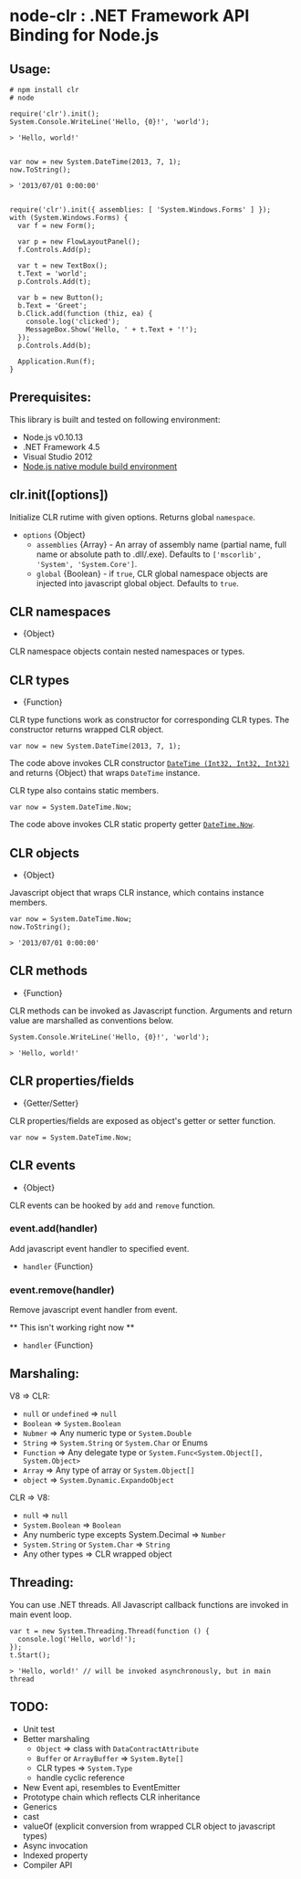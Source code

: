 # node-clr : .NET Framework API Binding for Node.js

## Usage:
	# npm install clr
	# node
	
	require('clr').init();
	System.Console.WriteLine('Hello, {0}!', 'world');
	
	> 'Hello, world!'
	

	var now = new System.DateTime(2013, 7, 1);
	now.ToString();
	
	> '2013/07/01 0:00:00'


	require('clr').init({ assemblies: [ 'System.Windows.Forms' ] });
	with (System.Windows.Forms) {
	  var f = new Form();
	  
	  var p = new FlowLayoutPanel();
	  f.Controls.Add(p);
	  
	  var t = new TextBox();
	  t.Text = 'world';
	  p.Controls.Add(t);
	  
	  var b = new Button();
	  b.Text = 'Greet';
	  b.Click.add(function (thiz, ea) {
	    console.log('clicked');
	    MessageBox.Show('Hello, ' + t.Text + '!');
	  });
	  p.Controls.Add(b);
	
	  Application.Run(f);
	}


## Prerequisites:

This library is built and tested on following environment:

- Node.js v0.10.13
- .NET Framework 4.5
- Visual Studio 2012
- [Node.js native module build environment](https://github.com/TooTallNate/node-gyp)


## clr.init([options])

Initialize CLR rutime with given options. Returns global `namespace`.

- `options` {Object}
	- `assemblies` {Array} - An array of assembly name (partial name, full name or absolute path to .dll/.exe).
	  Defaults to `['mscorlib', 'System', 'System.Core']`.
	- `global` {Boolean} - if `true`, CLR global namespace objects are injected into javascript global object.
	  Defaults to `true`.


## CLR namespaces

- {Object}

CLR namespace objects contain nested namespaces or types.


## CLR types

- {Function}

CLR type functions work as constructor for corresponding CLR types.
The constructor returns wrapped CLR object.

	var now = new System.DateTime(2013, 7, 1);

The code above invokes CLR constructor [`DateTime (Int32, Int32, Int32)`](http://msdn.microsoft.com/ja-jp/library/xcfzdy4x.aspx)
and returns {Object} that wraps `DateTime` instance.


CLR type also contains static members.

	var now = System.DateTime.Now;

The code above invokes CLR static property getter [`DateTime.Now`](http://msdn.microsoft.com/ja-jp/library/system.datetime.now.aspx).


## CLR objects

- {Object}

Javascript object that wraps CLR instance, which contains instance members.

	var now = System.DateTime.Now;
	now.ToString();
	
	> '2013/07/01 0:00:00'


## CLR methods

- {Function}

CLR methods can be invoked as Javascript function. Arguments and return value are marshalled as conventions below.

	System.Console.WriteLine('Hello, {0}!', 'world');
	
	> 'Hello, world!'

## CLR properties/fields

- {Getter/Setter}

CLR properties/fields are exposed as object's getter or setter function.

	var now = System.DateTime.Now;


## CLR events

- {Object}

CLR events can be hooked by `add` and `remove` function.


### event.add(handler)

Add javascript event handler to specified event.

- `handler` {Function}


### event.remove(handler)

Remove javascript event handler from event.

** This isn't working right now **

- `handler` {Function}


## Marshaling:

V8 => CLR:

- `null` or `undefined` => `null`
- `Boolean` => `System.Boolean`
- `Nubmer` => Any numeric type or `System.Double`
- `String` => `System.String` or `System.Char` or Enums
- `Function` => Any delegate type or `System.Func<System.Object[], System.Object>`
- `Array` => Any type of array or `System.Object[]`
- `object` => `System.Dynamic.ExpandoObject`

CLR => V8:

- `null` => `null`
- `System.Boolean` => `Boolean`
- Any numberic type excepts System.Decimal => `Number`
- `System.String` or `System.Char` => `String`
- Any other types => CLR wrapped object


## Threading:

You can use .NET threads. All Javascript callback functions are invoked in main event loop.

	var t = new System.Threading.Thread(function () {
	  console.log('Hello, world!');
	});
	t.Start();
	
	> 'Hello, world!' // will be invoked asynchronously, but in main thread


## TODO:
- Unit test
- Better marshaling
  - `Object` => class with `DataContractAttribute`
  - `Buffer` or `ArrayBuffer` => `System.Byte[]`
  - CLR types => `System.Type`
  - handle cyclic reference
- New Event api, resembles to EventEmitter
- Prototype chain which reflects CLR inheritance
- Generics
- cast
- valueOf (explicit conversion from wrapped CLR object to javascript types)
- Async invocation
- Indexed property
- Compiler API